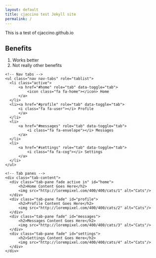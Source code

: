 ```yaml
---
layout: default
title: cjaccino test Jekyll site
permalink: /
---
```


This is a test of cjaccino.github.io


## Benefits

1.  Works better
2.  Not really other benefits

<div class="container">
    
    <!-- Nav tabs -->
    <ul class="nav nav-tabs" role="tablist">
      <li class="active">
          <a href="#home" role="tab" data-toggle="tab">
              <icon class="fa fa-home"></icon> Home
          </a>
      </li>
      <li><a href="#profile" role="tab" data-toggle="tab">
          <i class="fa fa-user"></i> Profile
          </a>
      </li>
      <li>
          <a href="#messages" role="tab" data-toggle="tab">
              <i class="fa fa-envelope"></i> Messages
          </a>
      </li>
      <li>
          <a href="#settings" role="tab" data-toggle="tab">
              <i class="fa fa-cog"></i> Settings
          </a>
      </li>
    </ul>
    
    <!-- Tab panes -->
    <div class="tab-content">
      <div class="tab-pane fade active in" id="home">
          <h2>Home Content Goes Here</h2>
          <img src="http://lorempixel.com/400/400/cats/1" alt="Cats"/>
      </div>
      <div class="tab-pane fade" id="profile">
          <h2>Profile Content Goes Here</h2>
          <img src="http://lorempixel.com/400/400/cats/2" alt="Cats"/>
      </div>
      <div class="tab-pane fade" id="messages">
          <h2>Messages Content Goes Here</h2>
          <img src="http://lorempixel.com/400/400/cats/3" alt="Cats"/>
      </div>
      <div class="tab-pane fade" id="settings">
          <h2>Settings Content Goes Here</h2>
          <img src="http://lorempixel.com/400/400/cats/4" alt="Cats"/>
      </div>
    </div>
    
</div>



